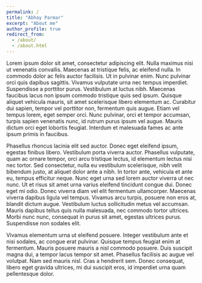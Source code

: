 ```yaml
---
permalink: /
title: "Abhay Parmar"
excerpt: "About me"
author_profile: true
redirect_from: 
  - /about/
  - /about.html
---
```




Lorem ipsum dolor sit amet, consectetur adipiscing elit. Nulla maximus nisi ut venenatis convallis. Maecenas at tristique felis, ac eleifend nulla. In commodo dolor ac felis auctor facilisis. Ut in pulvinar enim. Nunc pulvinar orci quis dapibus sagittis. Vivamus vulputate urna nec tempus imperdiet. Suspendisse a porttitor purus. Vestibulum at luctus nibh. Maecenas faucibus lacus non ipsum commodo tristique quis sed ipsum. Quisque aliquet vehicula mauris, sit amet scelerisque libero elementum ac. Curabitur dui sapien, tempor vel porttitor non, fermentum quis augue. Etiam vel tempus lorem, eget semper orci. Nunc pulvinar, orci et tempor accumsan, turpis sapien venenatis nunc, id rutrum purus ipsum vel augue. Mauris dictum orci eget lobortis feugiat. Interdum et malesuada fames ac ante ipsum primis in faucibus.

Phasellus rhoncus lacinia elit sed auctor. Donec eget eleifend ipsum, egestas finibus libero. Vestibulum porta viverra auctor. Phasellus vulputate, quam ac ornare tempor, orci arcu tristique lectus, id elementum lectus nisi nec tortor. Sed consectetur, nulla eu vestibulum scelerisque, nibh velit bibendum justo, at aliquet dolor ante a nibh. In tortor ante, vehicula et ante eu, tempus efficitur neque. Nunc eget urna sed lorem auctor viverra ut nec nunc. Ut et risus sit amet urna varius eleifend tincidunt congue dui. Donec eget mi odio. Donec viverra diam vel elit fermentum ullamcorper. Maecenas viverra dapibus ligula vel tempus. Vivamus arcu turpis, posuere non eros at, blandit dictum augue. Vestibulum luctus sollicitudin metus vel accumsan. Mauris dapibus tellus quis nulla malesuada, nec commodo tortor ultrices. Morbi nunc nunc, consequat in purus sit amet, egestas ultrices purus. Suspendisse non sodales elit.

Vivamus elementum urna ut eleifend posuere. Integer vestibulum ante et nisi sodales, ac congue erat pulvinar. Quisque tempus feugiat enim at fermentum. Mauris posuere mauris a nisl commodo posuere. Duis suscipit magna dui, a tempor lacus tempor sit amet. Phasellus facilisis ac augue vel volutpat. Nam sed mauris nisl. Cras a hendrerit sem. Donec consequat, libero eget gravida ultrices, mi dui suscipit eros, id imperdiet urna quam pellentesque dolor. 





